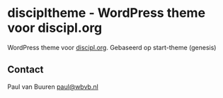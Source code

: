 # discipltheme - WordPress theme voor discipl.org
WordPress theme voor [discipl.org](https://discipl.org). Gebaseerd op start-theme (genesis)

## Contact
Paul van Buuren [paul@wbvb.nl](paul@wbvb.nl)

